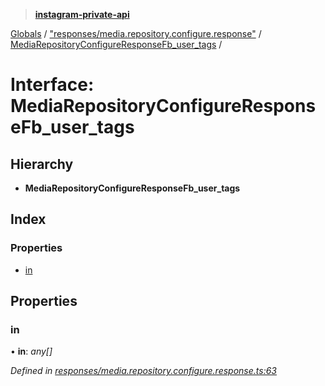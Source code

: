 > **[instagram-private-api](../README.md)**

[Globals](../README.md) / ["responses/media.repository.configure.response"](../modules/_responses_media_repository_configure_response_.md) / [MediaRepositoryConfigureResponseFb_user_tags](_responses_media_repository_configure_response_.mediarepositoryconfigureresponsefb_user_tags.md) /

# Interface: MediaRepositoryConfigureResponseFb_user_tags

## Hierarchy

* **MediaRepositoryConfigureResponseFb_user_tags**

## Index

### Properties

* [in](_responses_media_repository_configure_response_.mediarepositoryconfigureresponsefb_user_tags.md#in)

## Properties

###  in

• **in**: *any[]*

*Defined in [responses/media.repository.configure.response.ts:63](https://github.com/dilame/instagram-private-api/blob/3e16058/src/responses/media.repository.configure.response.ts#L63)*